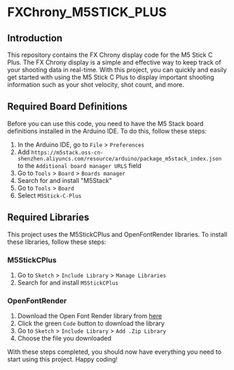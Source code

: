 # FXChrony_M5STICK_PLUS

## Introduction

This repository contains the FX Chrony display code for the M5 Stick C Plus. The FX Chrony display is a simple and effective way to keep track of your shooting data in real-time. With this project, you can quickly and easily get started with using the M5 Stick C Plus to display important shooting information such as your shot velocity, shot count, and more.

## Required Board Definitions

Before you can use this code, you need to have the M5 Stack board definitions installed in the Arduino IDE. To do this, follow these steps:

1. In the Arduino IDE, go to `File` > `Preferences`
2. Add `https://m5stack.oss-cn-shenzhen.aliyuncs.com/resource/arduino/package_m5stack_index.json` to the `Additional board manager URLS` field
3. Go to `Tools` > `Board` > `Boards manager`
4. Search for and install "M5Stack"
5. Go to `Tools` > `Board`
6. Select `M5Stick-C-Plus`

## Required Libraries

This project uses the M5StickCPlus and OpenFontRender libraries. To install these libraries, follow these steps:

### M5StickCPlus

1. Go to `Sketch` > `Include Library` > `Manage Libraries`
2. Search for and install `M5StickCPlus`

### OpenFontRender

1. Download the Open Font Render library from [here](https://github.com/takkaO/OpenFontRender)
2. Click the green `Code` button to download the library
3. Go to `Sketch` > `Include Library` > `Add .Zip Library`
4. Choose the file you downloaded

With these steps completed, you should now have everything you need to start using this project. Happy coding!
